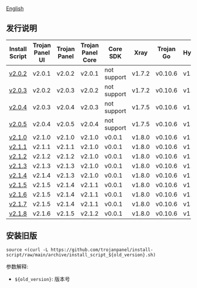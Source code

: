 [English](README_ARCHIVE.md)

## 发行说明

| Install Script                               | Trojan Panel UI | Trojan Panel | Trojan Panel Core | Core SDK    | Xray   | Trojan Go | Hysteria | Caddy（NaiveProxy） |
|----------------------------------------------|-----------------|--------------|-------------------|-------------|--------|-----------|----------|-------------------|
| [v2.0.2](./archive/install_script_v2.0.2.sh) | v2.0.1          | v2.0.2       | v2.0.1            | not support | v1.7.2 | v0.10.6   | v1.3.2   | v2.6.2            |
| [v2.0.3](./archive/install_script_v2.0.3.sh) | v2.0.2          | v2.0.3       | v2.0.2            | not support | v1.7.2 | v0.10.6   | v1.3.2   | v2.6.2            |
| [v2.0.4](./archive/install_script_v2.0.4.sh) | v2.0.3          | v2.0.4       | v2.0.3            | not support | v1.7.5 | v0.10.6   | v1.3.3   | v2.6.4            |
| [v2.0.5](./archive/install_script_v2.0.4.sh) | v2.0.4          | v2.0.5       | v2.0.4            | not support | v1.7.5 | v0.10.6   | v1.3.3   | v2.6.4            |
| [v2.1.0](./archive/install_script_v2.1.0.sh) | v2.1.0          | v2.1.0       | v2.1.0            | v0.0.1      | v1.8.0 | v0.10.6   | v1.3.4   | v2.6.4            |
| [v2.1.1](./archive/install_script_v2.1.1.sh) | v2.1.1          | v2.1.1       | v2.1.0            | v0.0.1      | v1.8.0 | v0.10.6   | v1.3.4   | v2.6.4            |
| [v2.1.2](./archive/install_script_v2.1.2.sh) | v2.1.2          | v2.1.2       | v2.1.0            | v0.0.1      | v1.8.0 | v0.10.6   | v1.3.4   | v2.6.4            |
| [v2.1.3](./archive/install_script_v2.1.3.sh) | v2.1.3          | v2.1.3       | v2.1.0            | v0.0.1      | v1.8.0 | v0.10.6   | v1.3.4   | v2.6.4            |
| [v2.1.4](./archive/install_script_v2.1.4.sh) | v2.1.4          | v2.1.3       | v2.1.0            | v0.0.1      | v1.8.0 | v0.10.6   | v1.3.4   | v2.6.4            |
| [v2.1.5](./archive/install_script_v2.1.5.sh) | v2.1.5          | v2.1.4       | v2.1.1            | v0.0.1      | v1.8.0 | v0.10.6   | v1.3.4   | v2.6.4            |
| [v2.1.6](./archive/install_script_v2.1.6.sh) | v2.1.5          | v2.1.4       | v2.1.1            | v0.0.1      | v1.8.0 | v0.10.6   | v1.3.4   | v2.6.4            |
| [v2.1.7](./archive/install_script_v2.1.7.sh) | v2.1.5          | v2.1.4       | v2.1.1            | v0.0.1      | v1.8.0 | v0.10.6   | v1.3.4   | v2.6.4            |
| [v2.1.8](./archive/install_script_v2.1.8.sh) | v2.1.6          | v2.1.5       | v2.1.2            | v0.0.1      | v1.8.0 | v0.10.6   | v1.3.4   | v2.6.4            |

## 安装旧版

```shell
source <(curl -L https://github.com/trojanpanel/install-script/raw/main/archive/install_script_${old_version}.sh)
```

参数解释:

- `${old_version}`: 版本号